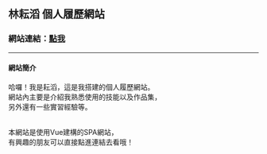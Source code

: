 ## 林耘滔 個人履歷網站
### 網站連結：[點我](https://yuntaolin.github.io/resume/dist/#/)
---------------------------------------------------
#### 網站簡介
 
哈囉！我是耘滔，這是我搭建的個人履歷網站。<br>
網站內主要是介紹我熟悉使用的技能以及作品集，<br>
另外還有一些實習經驗等。<br>
<br>

本網站是使用Vue建構的SPA網站，<br>
有興趣的朋友可以直接點進連結去看哦！

